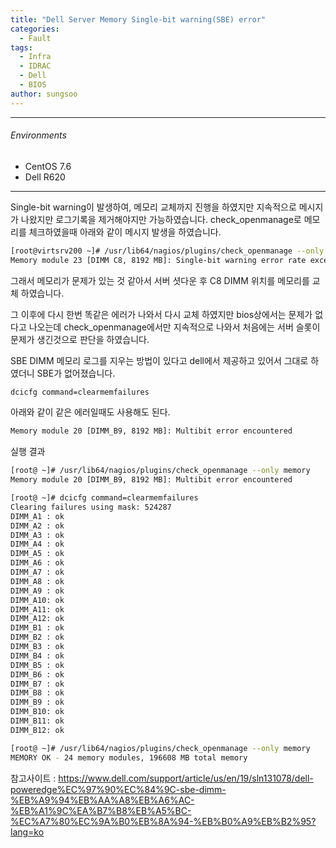 ```yaml
---
title: "Dell Server Memory Single-bit warning(SBE) error"
categories:
  - Fault
tags:
  - Infra
  - IDRAC
  - Dell
  - BIOS
author: sungsoo
---
```


***

###### Environments
 - CentOS 7.6
 - Dell R620

***
Single-bit warning이 발생하여, 메모리 교체까지 진행을 하였지만 지속적으로 메시지가 나왔지만 로그기록을 제거해야지만 가능하였습니다. 
check_openmanage로 메모리를 체크하였을때 아래와 같이 메시지 발생을 하였습니다.  

```bash
[root@virtsrv200 ~]# /usr/lib64/nagios/plugins/check_openmanage --only memory
Memory module 23 [DIMM C8, 8192 MB]: Single-bit warning error rate exceeded, Single-bit failure error rate exceeded
```

그래서 메모리가 문제가 있는 것 같아서 서버 셧다운 후 C8 DIMM 위치를 메모리를 교체 하였습니다. 

그 이후에 다시 한번 똑같은 에러가 나와서 다시 교체 하였지만 bios상에서는 문제가 없다고 나오는데 check_openmanage에서만 지속적으로 나와서
처음에는 서버 슬롯이 문제가 생긴것으로 판단을 하였습니다. 


SBE DIMM 메모리 로그를 지우는 방법이 있다고 dell에서 제공하고 있어서 그대로 하였더니 SBE가 없어졌습니다. 

```bash
dcicfg command=clearmemfailures
```

아래와 같이 같은 에러일때도 사용해도 된다.

```bash
Memory module 20 [DIMM_B9, 8192 MB]: Multibit error encountered
```

실행 결과 

```bash
[root@ ~]# /usr/lib64/nagios/plugins/check_openmanage --only memory
Memory module 20 [DIMM_B9, 8192 MB]: Multibit error encountered

[root@ ~]# dcicfg command=clearmemfailures
Clearing failures using mask: 524287
DIMM_A1 : ok
DIMM_A2 : ok
DIMM_A3 : ok
DIMM_A4 : ok
DIMM_A5 : ok
DIMM_A6 : ok
DIMM_A7 : ok
DIMM_A8 : ok
DIMM_A9 : ok
DIMM_A10: ok
DIMM_A11: ok
DIMM_A12: ok
DIMM_B1 : ok
DIMM_B2 : ok
DIMM_B3 : ok
DIMM_B4 : ok
DIMM_B5 : ok
DIMM_B6 : ok
DIMM_B7 : ok
DIMM_B8 : ok
DIMM_B9 : ok
DIMM_B10: ok
DIMM_B11: ok
DIMM_B12: ok

[root@ ~]# /usr/lib64/nagios/plugins/check_openmanage --only memory
MEMORY OK - 24 memory modules, 196608 MB total memory
```




참고사이트 : https://www.dell.com/support/article/us/en/19/sln131078/dell-poweredge%EC%97%90%EC%84%9C-sbe-dimm-%EB%A9%94%EB%AA%A8%EB%A6%AC-%EB%A1%9C%EA%B7%B8%EB%A5%BC-%EC%A7%80%EC%9A%B0%EB%8A%94-%EB%B0%A9%EB%B2%95?lang=ko

